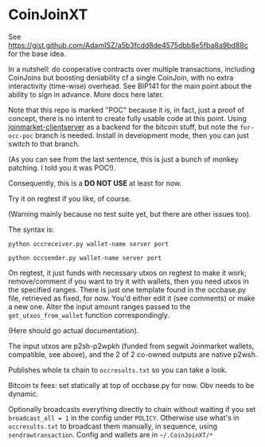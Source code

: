 # CoinJoinXT 

See https://gist.github.com/AdamISZ/a5b3fcdd8de4575dbb8e5fba8a9bd88c for the base idea.

In a nutshell: do cooperative contracts over multiple transactions, including CoinJoins but boosting deniability cf a single CoinJoin, with no extra
interactivity (time-wise) overhead. See BIP141 for the main point about the ability to sign in advance. More docs here later.

Note that this repo is marked "POC" because it is, in fact, just a proof of concept, there is no intent to create fully usable code at this point.
Using [joinmarket-clientserver](https://github.com/Joinmarket-Org/joinmarket-clientserver) as a backend for the bitcoin stuff,
but note the `for-occ-poc` branch is needed.
Install in development mode, then you can just switch to that branch.

(As you can see from the last sentence, this is just a bunch of monkey patching. I told you it was POC!).

Consequently, this is a **DO NOT USE** at least for now.

Try it on regtest if you like, of course.

(Warning mainly because no test suite yet, but there are other issues too).

The syntax is:

```
python occreceiver.py wallet-name server port
```

```
python occsender.py wallet-name server port
```

On regtest, it just funds with necessary utxos on regtest to make it work; remove/comment if you want to try it with wallets, then you need utxos in the specified ranges.
There is just one template found in the occbase.py file, retrieved as fixed, for now. You'd either edit it (see comments)
or make a new one. Alter the input amount ranges passed to the `get_utxos_from_wallet` function correspondingly.

(Here should go actual documentation).

The input utxos are p2sh-p2wpkh (funded from segwit Joinmarket wallets, compatible, see above), and
the 2 of 2 co-owned outputs are native p2wsh.

Publishes whole tx chain to `occresults.txt` so you can take a look.

Bitcoin tx fees: set statically at top of occbase.py for now. Obv needs to be dynamic.

Optionally broadcasts everything directly to chain without waiting if you set `broadcast_all = 1` in the config under `POLICY`.
Otherwise use what's in `occresults.txt` to broadcast them manually, in
sequence, using `sendrawtransaction`. Config and wallets are in `~/.CoinJoinXT/*`

